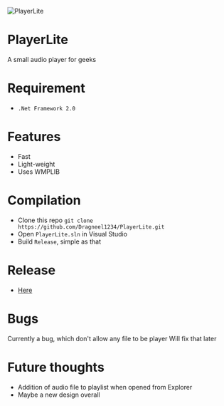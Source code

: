 ![PlayerLite](https://s14.postimg.org/4n7zd799d/icon.png)

# PlayerLite
A small audio player for geeks

# Requirement
* `.Net Framework 2.0`

# Features
* Fast
* Light-weight
* Uses WMPLIB

# Compilation
* Clone this repo `git clone https://github.com/Dragneel1234/PlayerLite.git`
* Open  `PlayerLite.sln` in Visual Studio
* Build `Release`, simple as that

# Release
* [Here](https://github.com/Dragneel1234/PlayerLite/releases/latest)

# Bugs
Currently a bug, which don't allow any file to be player
Will fix that later

# Future thoughts
* Addition of audio file to playlist when opened from Explorer
* Maybe a new design overall
